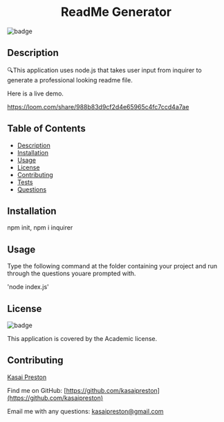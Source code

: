 
<h1 align="center">ReadMe Generator</h1>
    
![badge](https://img.shields.io/badge/license-Academic-brightgreen)<br />
    
 ## Description
🔍This application uses node.js that takes user input from inquirer to generate a professional looking readme file.
    

Here is a live demo.

https://loom.com/share/988b83d9cf2d4e65965c4fc7ccd4a7ae

## Table of Contents
- [Description](#description)
- [Installation](#installation)
- [Usage](#usage)
- [License](#license)
- [Contributing](#contributing)
- [Tests](#tests)
- [Questions](#questions)
    
 ## Installation
npm init, npm i inquirer
    
## Usage
Type the following command at the folder containing your project and run through the questions youare prompted with.

'node index.js'

    
## License
![badge](https://img.shields.io/badge/license-Academic-brightgreen)
 
This application is covered by the Academic license. 
    
## Contributing
[Kasai Preston](https://github.com/kasaipreston)
    

    


Find me on GitHub: [https://github.com/kasaipreston](https://github.com/kasaipreston)

Email me with any questions: [kasaipreston@gmail.com](kasaipreston@gmail.com)
    

